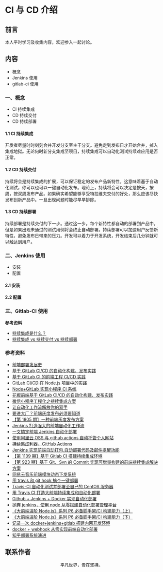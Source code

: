 # CI 与 CD 介绍

## 前言

本人平时学习及收集内容，欢迎参入一起讨论。

## 内容

- 概念
- Jenkins 使用
- gitlab-ci 使用

### 一、概念

- CI 持续集成
- CD 持续交付
- CD 持续部署

#### 1.1 CI 持续集成

开发者尽量时时刻刻合并开发分支至主干分支。避免走到发布日才开始合并，掉入集成地狱。无论何时新分支集成至项目，持续集成可以自动化测试持续难应用是否正常。

#### 1.2 CD 持续交付

持续将会是持续集成的扩展，可以保证稳定的发布产品新特性。这意味着基于自动化测试，你可以也可以一键自动化发布。理论上，持续将会可以决定是按天，按周，按双周发布产品。如果确实希望能够享受特拉维夫交付的好处，那么应该尽快发布到新产品中。一旦出现问题时能尽早早排除。

#### 1.3 CD 持续部署

持续部署是持续交付的下一步。通过这一步，每个新特性都自动的部署到产品中。但是如果出现未通过的测试用例将会终止自动部署。持续部署可以加速用户反馈新特性，避免发布日带来的压力。开发可以着力于开发系统，开发结束后几分钟就可以触达到用户。

### 二、Jenkins 使用

- 安装
- 配置

#### 2.1 安装

#### 2.2 配置

### 三、Gitlab-CI 使用

**参考资料**

- [持续集成是什么？](http://www.ruanyifeng.com/blog/2015/09/continuous-integration.html)
- [持续集成 vs 持续交付 vs 持续部署](https://mp.weixin.qq.com/s/Y09_FYS2IWae24geE7tK-Q)

### 参考资料

- [前端部署发展史](https://juejin.im/post/5dc4ae67f265da4cfa7bbb9a)
- [基于 GitLab CI/CD 的自动化构建、发布实践](https://mp.weixin.qq.com/s/z2f1i2FgrVGofQR6nKTd1A)
- [基于 GitLab CI 的前端工程 CI/CD 实践](https://github.com/giscafer/front-end-manual/issues/27)
- [GitLab CI/CD 在 Node.js 项目中的实践](https://mp.weixin.qq.com/s/AY1nJA0T7YS2YnW-GNMPFQ)
- [Node+GitLab 实现小程序 CI 系统](https://mp.weixin.qq.com/s/5NsY5cj0n1AuU0-zT1VrEQ)
- [花椒前端基于 GitLab CI/CD 的自动化构建、发布实践](https://mp.weixin.qq.com/s/0VtDFv5bxJp2OyJGufBV0w)
- [微信小程序工程化之持续集成方案](https://mp.weixin.qq.com/s/k16SjTN7__iRB_7q78hldg)
- [让自动化工作流解放你的双手](https://mp.weixin.qq.com/s/MJX5pVwugKsRO__fjhPVmg)
- [要进大厂？前端灰度发布必须要知道](https://mp.weixin.qq.com/s/54GgUM1saYvZCRP1sJ0Kug)
- [【第 1805 期】一种前端灰度发布方案](https://mp.weixin.qq.com/s/IT65m3VwlAhXusipB6wa2g)
- [Jenkins 打造强大的前端自动化工作流](https://juejin.im/post/5ad1980e6fb9a028c42ea1be)
- [一文搞定前端 Jenkins 自动化部署](https://mp.weixin.qq.com/s/DLXnbY3AcZHMgrPw0T28mQ)
- [使用阿里云 OSS 与 github actions 自动托管个人网站](https://mp.weixin.qq.com/s/DPPOeWHShkasvKAxwH30JA)
- [持续集成利器，GitHub Actions](https://mp.weixin.qq.com/s/awk6dHaaOxZyglzq55nLcg)
- [Jenkins 实现前端自动打包,自动部署代码及邮件提醒功能](https://www.cnblogs.com/tugenhua0707/p/11949644.html)
- [【第 1139 期】基于 Gitlab CI 搭建持续集成环境](https://mp.weixin.qq.com/s/0hss-qGPjsvYOGkprGjW9g)
- [【第 923 期】基于 Git、Svn 的 Commit 实现可增量构建的前端持续集成解决方案](https://mp.weixin.qq.com/s/E31b-hF9yNWLOt3bNBIXCA)
- [网易云音乐前端模块动态下发系统](https://zhuanlan.zhihu.com/p/91386560)
- [用 travis 和 git hook 搞个一键部署](https://segmentfault.com/a/1190000005804780)
- [Travis-CI 自动化测试并部署至自己的 CentOS 服务器](https://juejin.im/post/5a9e1a5751882555712bd8e1)
- [用 Travis CI 打造大前端持续集成和自动化部署](https://juejin.im/post/5c9b3934f265da60d429046d)
- [Github + Jenkins + Docker 实现自动化部署](https://github.com/mcuking/blog/issues/61)
- [抛弃 jenkins，使用 node 从零搭建自动化部署管理平台](https://mp.weixin.qq.com/s/UVcZh0QE8g52Iv5UB_61tQ)
- [《大前端进阶 Node.js》系列 P6 必备脚手架/CI 构建能力（上）](https://juejin.im/post/5e7a22a8e51d4526d87c99ed)
- [《大前端进阶 Node.js》系列 P6 必备脚手架/CI 构建能力（下）](https://juejin.im/post/5e835ef6f265da47a7411b06)
- [记录一次 docker+jenkins+gitlab 搭建内网开发环境](https://mp.weixin.qq.com/s/c648RasQ6yg4NtOpAE55LA)
- [docker + webhook 从零实现前端自动化部署](https://juejin.im/post/5ef4c7eff265da230b52dfc5)
- [知乎部署系统演进](https://zhuanlan.zhihu.com/p/60627311)

## 联系作者

<div align="center">
    <p>
        平凡世界，贵在坚持。
    </p>
    <img :src="$withBase('/about/contact.png')" />
</div>
